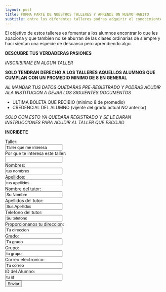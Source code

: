 ```yaml
---
layout: post
title: FORMA PARTE DE NUESTROS TALLERES Y APRENDE UN NUEVO HABITO 
subtitle: entre los diferentes talleres podras adquirir el conocimiento basico de lo que mas te guste y hacerlo de mejor manera
---
```

El objetivo de estos talleres es fomentar a los alumnos encontrar lo que les apaciona y que tambien no se aburran de las clases ordinarias de siempre y haci sientan una especie de descanso pero aprendiendo algo. 

**DESCUBRE TUS VERDADERAS PASIONES** 

*INSCRIBIRME EN ALGUN TALLER*

**SOLO TENDRAN DERECHO A LOS TALLERES AQUELLOS ALUMNOS QUE CUMPLAN CON UN PROMEDIO MINIMO DE 8 EN GENERAL**

*AL MANDAR TUS DATOS QUEDARAS PRE-REGISTRADO Y PODRAS ACUDIR ALA INSTITUCION A DEJAR LOS SIGUIENTES DOCUMENTOS*
- ULTIMA BOLETA QUE RECIBIO (minimo 8 de promedio) 
- CREDENCIAL DEL ALUMNO (vijente del grado actual *NO* anterior) 

*SOLO CON ESTO YA QUEDARA REGISTRADO Y SE LE DARAN INSTRUCCIONES PARA ACUDIR AL TALLER QUE ESCOJIO*

**INCRIBETE**

<form action="https://formspree.io/f/mdobdqvb" method="POST">
   <label for="name">Taller:</label><br>
  <input type="text" id="fn name" Taller="Taller" value="Taller que me interesa"><br>
   <label for="name">Por que te interesa este taller:</label><br>
  <input type="text" id="fn name" Por que te interesa este taller="Por que te interesa este taller" value=""><br>
  <label for="name">Nombres:</label><br>
  <input type="text" id="fn name" name="name" value="tus nombres"><br>
  <label for="lname">Apellidos:</label><br>
  <input type="text" id="lname" name="lname" value="tus apellidos"><br> 
  <label for="name">Nombre del tutor:</label><br> 
  <input type="text" id="fn Tutor" Nombre del Tutor="Nombre del Tutor" value="Su Nombre"><br> 
   <label for="name">Apellidos del tutor:</label><br> 
  <input type="text" id="fn Tutor" Apellidos del Tutor="Apellidos del tutor" value="Sus Apellidos"><br> 
   <label for="name">Telefono del tutor:</label><br>
  <input type="text" id="fn telefono" telefono="Telefono del Tutor" value="Su telefono"><br>
   <label for="name">Proporcionanos tu direccion:</label><br>
  <input type="text" id="fn name" direccion="Direccion" value="Tu direccion"><br> 
   <label for="name">Grado:</label><br> 
  <input type="text" id="fn grado" grado="grado" value="Tu grado"><br>  
   <label for="name">Grupo:</label><br> 
  <input type="text" id="fn grupo" grupo="grupo" value="tu grupo"><br> 
   <label for="name">Correo electronico:</label><br> 
  <input type="text" id="fn correo" Correo="correo" value="Tu correo"><br>
    <label for="name">ID del Alumno:</label><br> 
  <input type="text" id="fn id" id="id" value="tu id"><br> 
   <input type="submit" value="Enviar">
</form>  

